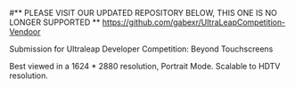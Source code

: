 #** PLEASE VISIT OUR UPDATED REPOSITORY BELOW, THIS ONE IS NO LONGER SUPPORTED **
https://github.com/gabexr/UltraLeapCompetition-Vendoor


Submission for Ultraleap Developer Competition: Beyond Touchscreens 

Best viewed in a 1624 * 2880 resolution, Portrait Mode. Scalable to HDTV resolution.
